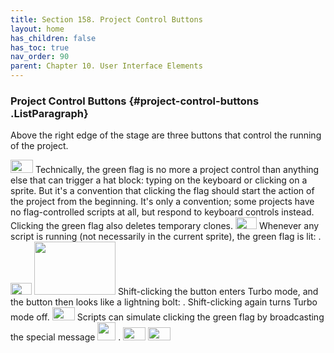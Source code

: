 ```yaml
---
title: Section 158. Project Control Buttons 
layout: home
has_children: false
has_toc: true
nav_order: 90
parent: Chapter 10. User Interface Elements
---
```


### Project Control Buttons {#project-control-buttons .ListParagraph}

Above the right edge of the stage are three buttons that control the
running of the project.

<img src="/snap-manual/assets/images/image1031.png" style="width:36px; height:21px">
Technically, the green flag is no more a project control
than anything else that can trigger a hat block: typing on the keyboard
or clicking on a sprite. But it's a convention that clicking the flag
should start the action of the project from the beginning. It's only a
convention; some projects have no flag-controlled scripts at all, but
respond to keyboard controls instead. Clicking the green flag also
deletes temporary clones.

<img src="/snap-manual/assets/images/image1032.png" style="width:34px; height:19px">
Whenever any script is running (not necessarily in the
current sprite), the green flag is lit: .

<img src="/snap-manual/assets/images/image1033.png" style="width:34px; height:19px">
<img src="/snap-manual/assets/images/image1034.png" style="width:130px; height:85px">
Shift-clicking the button enters Turbo
mode, and the button then looks like a lightning bolt: . Shift-clicking
again turns Turbo mode off.

<img src="/snap-manual/assets/images/image1038.png" style="width:36px; height:21px">
Scripts can simulate clicking the green
flag by broadcasting the special message
<img src="/snap-manual/assets/images/image1039.png" style="width:29px; height:29px">
.

<img src="/snap-manual/assets/images/image1040.png" style="width:36px; height:21px">
<img src="/snap-manual/assets/images/image1041.png" style="width:36px; height:21px">
